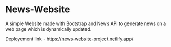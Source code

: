 # News-Website
A simple Website made with Bootstrap and News API to generate news on a web page which is dynamically updated.

Deployement link - https://news-website-project.netlify.app/
